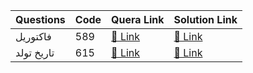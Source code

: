 | Questions  | Code | Quera Link | Solution Link |
| ------------- | ------------- | ------------- | ------------- |
|  فاکتوریل | 589 | [🔗 Link](https://quera.ir/problemset/university/589/%D8%B3%D8%A4%D8%A7%D9%84-%D8%AF%D8%A7%D9%86%D8%B4%DA%AF%D8%A7%D9%87-%D8%B5%D9%86%D8%B9%D8%AA%DB%8C-%D8%B4%D8%B1%DB%8C%D9%81-%D9%85%D8%A8%D8%A7%D9%86%DB%8C-%D8%A8%D8%B1%D9%86%D8%A7%D9%85%D9%87%D9%86%D9%88%DB%8C%D8%B3%DB%8C-%D9%BE%D8%A7%DB%8C%DB%8C%D8%B2-%DB%B9%DB%B3-%D9%81%D8%A7%DA%A9%D8%AA%D9%88%D8%B1%DB%8C%D9%84) | [🔗 Link](https://github.com/0x73am43l/QueraChallenge/blob/main/University/factorial.py) |
|  تاریخ تولد | 615 | [🔗 Link](https://quera.ir/problemset/university/615/%D8%B3%D8%A4%D8%A7%D9%84-%D8%AF%D8%A7%D9%86%D8%B4%DA%AF%D8%A7%D9%87-%D8%B5%D9%86%D8%B9%D8%AA%DB%8C-%D8%B4%D8%B1%DB%8C%D9%81-%D9%85%D8%A8%D8%A7%D9%86%DB%8C-%D8%A8%D8%B1%D9%86%D8%A7%D9%85%D9%87%D9%86%D9%88%DB%8C%D8%B3%DB%8C-%D9%BE%D8%A7%DB%8C%DB%8C%D8%B2-%DB%B9%DB%B3-%D8%AA%D8%A7%D8%B1%DB%8C%D8%AE-%D8%AA%D9%88%D9%84%D8%AF) | [🔗 Link](https://github.com/0x73am43l/QueraChallenge/blob/main/University/tarikh-tavalod.py) |

